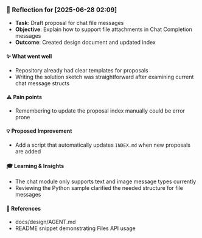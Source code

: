 ### :book: Reflection for [2025-06-28 02:09]
  - **Task**: Draft proposal for chat file messages
  - **Objective**: Explain how to support file attachments in Chat Completion messages
  - **Outcome**: Created design document and updated index

#### :sparkles: What went well
  - Repository already had clear templates for proposals
  - Writing the solution sketch was straightforward after examining current chat message structs

#### :warning: Pain points
  - Remembering to update the proposal index manually could be error prone

#### :bulb: Proposed Improvement
  - Add a script that automatically updates `INDEX.md` when new proposals are added

#### :mortar_board: Learning & Insights
  - The chat module only supports text and image message types currently
  - Reviewing the Python sample clarified the needed structure for file messages

#### :link: References
  - docs/design/AGENT.md
  - README snippet demonstrating Files API usage
